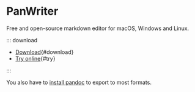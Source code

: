# PanWriter

Free and open-source markdown editor for macOS, Windows and Linux.

::: download

- [Download](https://github.com/mb21/panwriter/releases/){#download}
- [Try online](/try/){#try}

:::

You also have to [install pandoc](https://pandoc.org/installing.html) to export to most formats.


